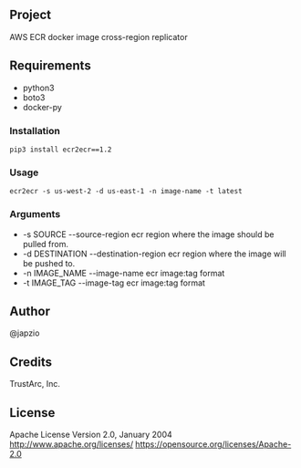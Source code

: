 ## Project

AWS ECR docker image cross-region replicator

## Requirements

* python3
* boto3
* docker-py

### Installation 

~~~
pip3 install ecr2ecr==1.2
~~~

### Usage

~~~
ecr2ecr -s us-west-2 -d us-east-1 -n image-name -t latest
~~~

### Arguments

*  -s SOURCE      --source-region      ecr region where the image should be pulled from.
*  -d DESTINATION --destination-region ecr region where the image will be pushed to.
*  -n IMAGE_NAME  --image-name         ecr image:tag format
*  -t IMAGE_TAG   --image-tag          ecr image:tag format

## Author

@japzio

## Credits

TrustArc, Inc.

## License

Apache License
Version 2.0, January 2004
http://www.apache.org/licenses/
https://opensource.org/licenses/Apache-2.0